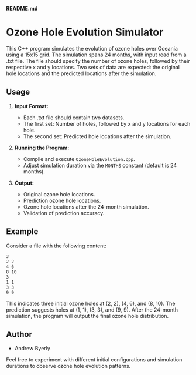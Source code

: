 **README.md**

# Ozone Hole Evolution Simulator

This C++ program simulates the evolution of ozone holes over Oceania using a 15x15 grid. The simulation spans 24 months, with input read from a .txt file. The file should specify the number of ozone holes, followed by their respective x and y locations. Two sets of data are expected: the original hole locations and the predicted locations after the simulation.

## Usage

1. **Input Format:**
   - Each .txt file should contain two datasets.
   - The first set: Number of holes, followed by x and y locations for each hole.
   - The second set: Predicted hole locations after the simulation.
   
2. **Running the Program:**
   - Compile and execute `OzoneHoleEvolution.cpp`.
   - Adjust simulation duration via the `MONTHS` constant (default is 24 months).

3. **Output:**
   - Original ozone hole locations.
   - Prediction ozone hole locations.
   - Ozone hole locations after the 24-month simulation.
   - Validation of prediction accuracy.

## Example

Consider a file with the following content:

```
3
2 2
4 6
8 10
3
1 1
3 3
9 9
```

This indicates three initial ozone holes at (2, 2), (4, 6), and (8, 10). The prediction suggests holes at (1, 1), (3, 3), and (9, 9). After the 24-month simulation, the program will output the final ozone hole distribution.

## Author

- Andrew Byerly

Feel free to experiment with different initial configurations and simulation durations to observe ozone hole evolution patterns.

